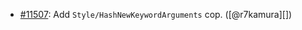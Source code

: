 * [#11507](https://github.com/rubocop/rubocop/pull/11507): Add `Style/HashNewKeywordArguments` cop. ([@r7kamura][])
